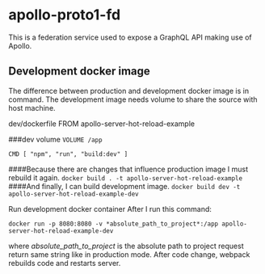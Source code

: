 # apollo-proto1-fd

This is a federation service used to expose a GraphQL API making use of Apollo.

## Development docker image
The difference between production and development docker image is in command. The development image needs volume to share the source with host machine.

dev/dockerfile
FROM apollo-server-hot-reload-example

###dev volume
```VOLUME /app```

```CMD [ "npm", "run", "build:dev" ]```

####Because there are changes that influence production image I must rebuild it again.
```docker build . -t apollo-server-hot-reload-example```
####And finally, I can build development image.
```docker build dev -t apollo-server-hot-reload-example-dev```

Run development docker container
After I run this command:

```docker run -p 8080:8080 -v *absolute_path_to_project*:/app apollo-server-hot-reload-example-dev```

where *absolute_path_to_project* is the absolute path to project request return same string like in production mode. After code change, webpack rebuilds code and restarts server.

